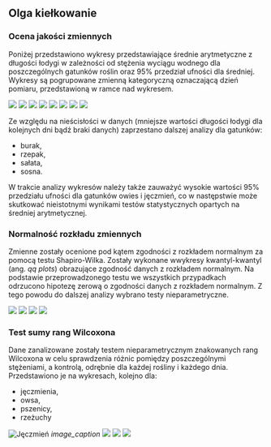 ## Olga kiełkowanie
### Ocena jakości zmiennych
Poniżej przedstawiono wykresy przedstawiające średnie arytmetyczne z długości łodygi w zależności od stężenia wyciągu wodnego dla poszczególnych gatunków roślin oraz 95% przedział ufności dla średniej. Wykresy są pogrupowane zmienną kategoryczną oznaczającą dzień pomiaru, przedstawioną w ramce nad wykresem.

![](plots/burak.png)
![](plots/jeczmien.png)
![](plots/owies.png)
![](plots/pszenica.png)
![](plots/rzepak.png)
![](plots/rzeżucha.png)
![](plots/salata.png)
![](plots/sosna.png)

Ze względu na nieścisłości w danych (mniejsze wartości długości łodygi dla kolejnych dni bądź braki danych) zaprzestano dalszej analizy dla gatunków: 

- burak,
- rzepak,
- sałata,
- sosna.

W trakcie analizy wykresów należy także zauważyć wysokie wartości 95% przedziału ufności dla gatunków owies i jęczmień, co w następstwie może skutkować nieistotnymi wynikami testów statystycznych opartych na średniej arytmetycznej.

### Normalność rozkładu zmiennych

Zmienne zostały ocenione pod kątem zgodności z rozkładem normalnym za pomocą testu Shapiro-Wilka. Zostały wykonane wwykresy kwantyl-kwantyl (ang. *qq plots*) obrazujące zgodność danych z rozkładem normalnym. Na podstawie przeprowadzonego testu we wszystkich przypadkach odrzucono hipotezę zerową o zgodności danych z rozkładem normalnym. Z tego powodu do dalszej analizy wybrano testy  nieparametryczne.

![](plots/normality/jeczmien_qqplot.png)
![](plots/normality/owies_qqplot.png)
![](plots/normality/pszenica_qqplot.png)
![](plots/normality/rzeżucha_qqplot.png)

### Test sumy rang Wilcoxona

Dane zanalizowane zostały testem nieparametrycznym znakowanych rang Wilcoxona w celu sprawdzenia różnic pomiędzy poszczególnymi stężeniami, a kontrolą, odrębnie dla każdej rośliny i każdego dnia. Przedstawiono je na wykresach, kolejno dla:

* jęczmienia,
* owsa,
* pszenicy,
* rzeżuchy

![Jęczmień](plots/pubr/jeczmien_pubr.png)
*image_caption*
![](plots/pubr/owies_pubr.png)
![](plots/pubr/pszenica_pubr.png)
![](plots/pubr/rzeżucha_pubr.png)
